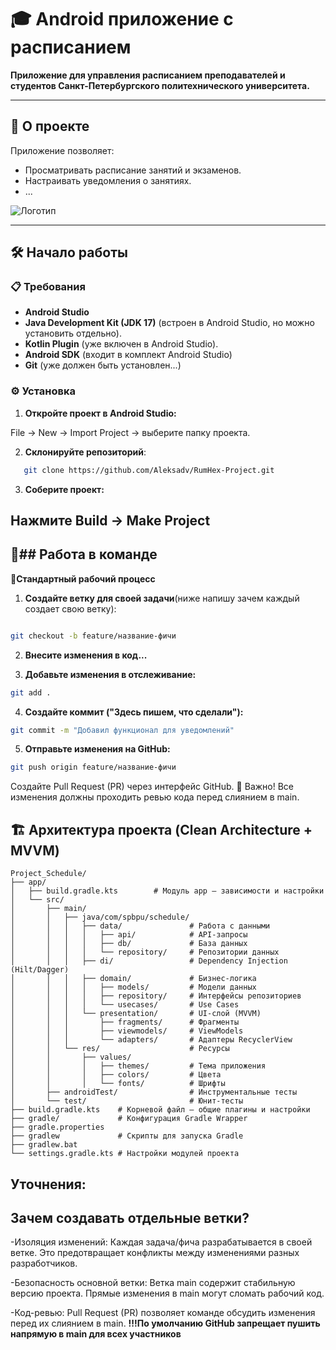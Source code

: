 # 🎓 Android приложение с расписанием  
**Приложение для управления расписанием преподавателей и студентов Санкт-Петербургского политехнического университета.**  

---

## 📝 О проекте  
Приложение позволяет:  
- Просматривать расписание занятий и экзаменов.    
- Настраивать уведомления о занятиях.  
- ...  

![Логотип]() <!--потом здесь добавим ссылку на изображение -->  

---

## 🛠 Начало работы  

### 📋 Требования  
- **Android Studio**  
- **Java Development Kit (JDK 17)**  (встроен в Android Studio, но можно установить отдельно).
- **Kotlin Plugin** (уже включен в Android Studio).
- **Android SDK**   (входит в комплект Android Studio)
- **Git** (уже должен быть установлен...)

### ⚙️ Установка  
1. **Откройте проект в Android Studio:**

File → New → Import Project → выберите папку проекта.

2. **Склонируйте репозиторий**:  
```bash  
   git clone https://github.com/Aleksadv/RumHex-Project.git
```
3. **Соберите проект:**

Нажмите Build → Make Project
---
👥## Работа в команде
---
🔄**Стандартный рабочий процесс**

1. **Создайте ветку для своей задачи**(ниже напишу зачем каждый создает свою ветку):

```bash

git checkout -b feature/название-фичи
```
2. **Внесите изменения в код...**

3. **Добавьте изменения в отслеживание:**

```bash
git add .
```  
4. **Создайте коммит ("Здесь пишем, что сделали"):**

```bash
git commit -m "Добавил функционал для уведомлений"
```
5. **Отправьте изменения на GitHub:**

```bash
git push origin feature/название-фичи
```
Создайте Pull Request (PR) через интерфейс GitHub.
🚨 Важно!
Все изменения должны проходить ревью кода перед слиянием в main.

## 🏗 Архитектура проекта (Clean Architecture + MVVM)

```text
Project_Schedule/
├── app/
│   ├── build.gradle.kts        # Модуль app — зависимости и настройки
│   └── src/
│       ├── main/
│       │   ├── java/com/spbpu/schedule/
│       │   │   ├── data/               # Работа с данными
│       │   │   │   ├── api/            # API-запросы
│       │   │   │   ├── db/             # База данных
│       │   │   │   └── repository/     # Репозитории данных
│       │   │   ├── di/                 # Dependency Injection (Hilt/Dagger)
│       │   │   ├── domain/             # Бизнес-логика
│       │   │   │   ├── models/         # Модели данных
│       │   │   │   ├── repository/     # Интерфейсы репозиториев
│       │   │   │   └── usecases/       # Use Cases
│       │   │   └── presentation/       # UI-слой (MVVM)
│       │   │       ├── fragments/      # Фрагменты
│       │   │       ├── viewmodels/     # ViewModels
│       │   │       └── adapters/       # Адаптеры RecyclerView
│       │   └── res/                    # Ресурсы
│       │       ├── values/
│       │       │   ├── themes/         # Тема приложения
│       │       │   ├── colors/         # Цвета
│       │       │   └── fonts/          # Шрифты
│       ├── androidTest/                # Инструментальные тесты
│       └── test/                       # Юнит-тесты
├── build.gradle.kts    # Корневой файл — общие плагины и настройки
├── gradle/             # Конфигурация Gradle Wrapper
├── gradle.properties
├── gradlew             # Скрипты для запуска Gradle
├── gradlew.bat
└── settings.gradle.kts # Настройки модулей проекта
```

## Уточнения:
**Зачем создавать отдельные ветки?**
---
-Изоляция изменений:
Каждая задача/фича разрабатывается в своей ветке. Это предотвращает конфликты между изменениями разных разработчиков.

-Безопасность основной ветки:
Ветка main содержит стабильную версию проекта. Прямые изменения в main могут сломать рабочий код.

-Код-ревью:
Pull Request (PR) позволяет команде обсудить изменения перед их слиянием в main.
**!!!По умолчанию GitHub запрещает пушить напрямую в main для всех участников**
